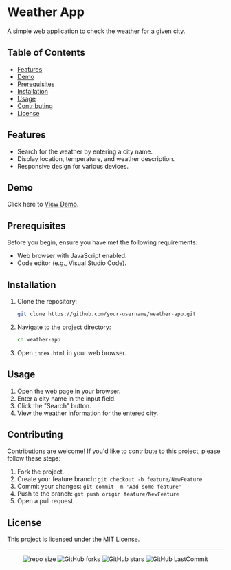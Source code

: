 # Weather App

A simple web application to check the weather for a given city.

## Table of Contents

- [Features](#features)
- [Demo](#demo)
- [Prerequisites](#prerequisites)
- [Installation](#installation)
- [Usage](#usage)
- [Contributing](#contributing)
- [License](#license)

## Features

- Search for the weather by entering a city name.
- Display location, temperature, and weather description.
- Responsive design for various devices.

## Demo

Click here to [View Demo](https://gmpsankalpa.github.io/weather-app).

## Prerequisites

Before you begin, ensure you have met the following requirements:

- Web browser with JavaScript enabled.
- Code editor (e.g., Visual Studio Code).

## Installation

1. Clone the repository:

    ```bash
    git clone https://github.com/your-username/weather-app.git

2. Navigate to the project directory:

    ```bash
    cd weather-app

3. Open `index.html` in your web browser.

## Usage

1. Open the web page in your browser.
2. Enter a city name in the input field.
3. Click the "Search" button.
4. View the weather information for the entered city.

## Contributing
Contributions are welcome! If you'd like to contribute to this project, please follow these steps:

1. Fork the project.
2. Create your feature branch: `git checkout -b feature/NewFeature`
3. Commit your changes: `git commit -m 'Add some feature'`
4. Push to the branch: `git push origin feature/NewFeature`
5. Open a pull request.

## License
This project is licensed under the [MIT](LICENSE) License.

---

<div align="center">

   ![repo size](https://img.shields.io/github/repo-size/gmpsankalpa/weather-app?label=Repo%20Size&style=for-the-badge&labelColor=black&color=20bf6b)
   ![GitHub forks](https://img.shields.io/github/forks/gmpsankalpa/weather-app?&labelColor=black&color=0fb9b1&style=for-the-badge)
   ![GitHub stars](https://img.shields.io/github/stars/gmpsankalpa/weather-app?&labelColor=black&color=f7b731&style=for-the-badge)
   ![GitHub LastCommit](https://img.shields.io/github/last-commit/gmpsankalpa/weather-app?logo=github&labelColor=black&color=d1d8e0&style=for-the-badge)

</div>
